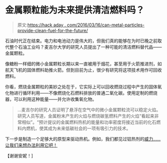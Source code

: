# 金属颗粒能为未来提供清洁燃料吗？

> 原文:[https://hack aday . com/2016/03/16/can-metal-particles-provide-clean-fuel-for-the-future/](https://hackaday.com/2016/03/16/could-metal-particles-provide-clean-fuel-for-the-future/)

石油时代正在结束。电力和电池动力是伟大的，但我们真的能够在为时已晚之前取代整个石油工业吗？麦吉尔大学的研究人员提出了一种可能的清洁燃料替代品——金属颗粒。

像糖粉一样细的微小金属颗粒长期以来一直被用于烟花，甚至用于火箭推进剂，如航天飞机的固体燃料助推火箭。但到目前为止，很少有研究将这项技术用作可回收燃料。

你看，燃烧金属颗粒的美妙之处在于，它实际上可以回收燃烧过程中产生的固体氧化物进行循环利用——不像燃烧化石燃料排放的普通二氧化碳。使用定制的燃烧器，可以利用这种能量——并允许收集氧化物。

> …麦吉尔的研究人员证明了悬浮在空气中的微小金属颗粒流可以稳定火焰。研究人员写道，金属粉末产生的火焰与燃烧碳氢燃料产生的火焰“看起来非常相似”。“预计提议的金属燃料热机的能量和功率密度将接近当前的化石燃料内燃机，使其成为未来低碳社会的一项有吸引力的技术。

下一步是制造一个足够大的原型来驱动热机。例如，我们都见过铝热剂的[威力……让我们来想办法利用它吧！](http://hackaday.com/2013/05/23/laptop-vs-thermite-slow-motion-destruction/)

【谢谢安妮！]